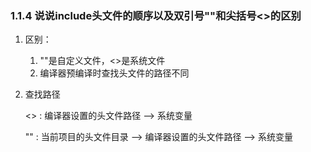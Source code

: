 ### 1.1.4 说说include头文件的顺序以及双引号""和尖括号<>的区别

1. 区别：

   1. ""是自定义文件，<>是系统文件
   2. 编译器预编译时查找头文件的路径不同

2. 查找路径

   <> : 编译器设置的头文件路径 --> 系统变量

   "" : 当前项目的头文件目录 --> 编译器设置的头文件路径 --> 系统变量